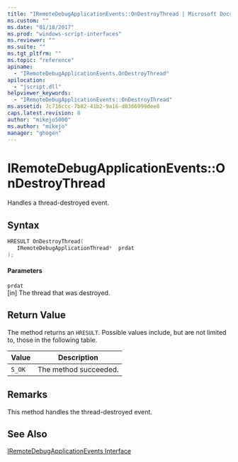 ```yaml
---
title: "IRemoteDebugApplicationEvents::OnDestroyThread | Microsoft Docs"
ms.custom: ""
ms.date: "01/18/2017"
ms.prod: "windows-script-interfaces"
ms.reviewer: ""
ms.suite: ""
ms.tgt_pltfrm: ""
ms.topic: "reference"
apiname: 
  - "IRemoteDebugApplicationEvents.OnDestroyThread"
apilocation: 
  - "jscript.dll"
helpviewer_keywords: 
  - "IRemoteDebugApplicationEvents::OnDestroyThread"
ms.assetid: 7c716ccc-7b82-41b2-9a16-d0366999dee8
caps.latest.revision: 8
author: "mikejo5000"
ms.author: "mikejo"
manager: "ghogen"
---
```

# IRemoteDebugApplicationEvents::OnDestroyThread
Handles a thread-destroyed event.  
  
## Syntax  
  
```cpp
HRESULT OnDestroyThread(  
   IRemoteDebugApplicationThread*  prdat  
);  
```  
  
#### Parameters  
 `prdat`  
 [in] The thread that was destroyed.  
  
## Return Value  
 The method returns an `HRESULT`. Possible values include, but are not limited to, those in the following table.  
  
|Value|Description|  
|-----------|-----------------|  
|`S_OK`|The method succeeded.|  
  
## Remarks  
 This method handles the thread-destroyed event.  
  
## See Also  
 [IRemoteDebugApplicationEvents Interface](../../winscript/reference/iremotedebugapplicationevents-interface.md)